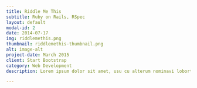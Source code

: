 ```yaml
---
title: Riddle Me This
subtitle: Ruby on Rails, RSpec
layout: default
modal-id: 2
date: 2014-07-17
img: riddlemethis.png
thumbnail: riddlemethis-thumbnail.png
alt: image-alt
project-date: March 2015
client: Start Bootstrap
category: Web Development
description: Lorem ipsum dolor sit amet, usu cu alterum nominavi lobortis. At duo novum diceret. Tantas apeirian vix et, usu sanctus postulant inciderint ut, populo diceret necessitatibus in vim. Cu eum dicam feugiat noluisse.

---
```


